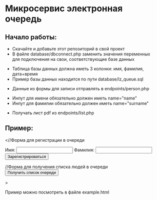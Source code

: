 # Микросервис электронная очередь
## Начало работы:
* Скачайте и добавьте этот репозиторий в свой проект
* В файле database/dbconnect.php заменить значения переменных для подключения на свои, соответствующие базе данных
- Таблица базы данных должна иметь 3 колонки: имя, фамилия, дата+время
- Пример базы данных находится по пути database/lz_queue.sql
* Данные из формы для записи отправлять в endpoints/person.php
- Инпут для имени обязательно должен иметь name="name"
- Инпут для фамилии обязательно должен иметь name="surname"
* Получать лист pdf из endpoints/list.php
## Пример:
<//Форма для регистрации в очереди
  <form action="./endpoints/person.php" method="post">
    <label>
      Имя: <input type="text" name="name" id="name">
    </label>
    <label>
      Фамилия: <input type="text" name="surname">
    </label>
    <button type="submit">Зарегистрироваться</button>
  </form>
  //Форма для получения списка людей в очереди
  <form method="post" action="./endpoints/list.php">
    <button type="submit">Получить список очереди</button>
  </form>>

Пример можно посмотреть в файле example.html
